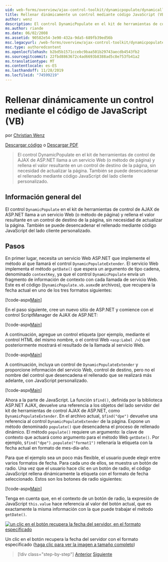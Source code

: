 ```yaml
---
uid: web-forms/overview/ajax-control-toolkit/dynamicpopulate/dynamically-populating-a-control-using-javascript-code-vb
title: Rellenar dinámicamente un control mediante código JavaScript (VB) | Microsoft Docs
author: wenz
description: El control DynamicPopulate en el kit de herramientas de control de AJAX de ASP.NET llama a un servicio Web (o método de página) y rellena el valor resultante en un control de destino en t...
ms.author: riande
ms.date: 06/02/2008
ms.assetid: 90582e54-3e90-432a-9da5-689fb39ed56b
msc.legacyurl: /web-forms/overview/ajax-control-toolkit/dynamicpopulate/dynamically-populating-a-control-using-javascript-code-vb
msc.type: authoredcontent
ms.openlocfilehash: b2bd5b1571ccebc9baa501b29743aecdb4543fb2
ms.sourcegitcommit: 22fbd8863672c4ad6693b8388ad5c8e753fb41a2
ms.translationtype: MT
ms.contentlocale: es-ES
ms.lasthandoff: 11/28/2019
ms.locfileid: "74599219"
---
```

# <a name="dynamically-populating-a-control-using-javascript-code-vb"></a>Rellenar dinámicamente un control mediante el código de JavaScript (VB)

por [Christian Wenz](https://github.com/wenz)

[Descargar código](https://download.microsoft.com/download/d/8/f/d8f2f6f9-1b7c-46ad-9252-e1fc81bdea3e/dynamicpopulate1.vb.zip) o [Descargar PDF](https://download.microsoft.com/download/b/6/a/b6ae89ee-df69-4c87-9bfb-ad1eb2b23373/dynamicpopulate1VB.pdf)

> El control DynamicPopulate en el kit de herramientas de control de AJAX de ASP.NET llama a un servicio Web (o método de página) y rellena el valor resultante en un control de destino de la página, sin necesidad de actualizar la página. También se puede desencadenar el rellenado mediante código JavaScript del lado cliente personalizado.

## <a name="overview"></a>Información general del

El control `DynamicPopulate` en el kit de herramientas de control de AJAX de ASP.NET llama a un servicio Web (o método de página) y rellena el valor resultante en un control de destino de la página, sin necesidad de actualizar la página. También se puede desencadenar el rellenado mediante código JavaScript del lado cliente personalizado.

## <a name="steps"></a>Pasos

En primer lugar, necesita un servicio Web ASP.NET que implemente el método al que llamará el control `DynamicPopulateExtender`. El servicio Web implementa el método `getDate()` que espera un argumento de tipo cadena, denominado `contextKey`, ya que el control `DynamicPopulate` envía un fragmento de información de contexto con cada llamada de servicio Web. Este es el código (`DynamicPopulate.vb.asmx`de archivos), que recupera la fecha actual en uno de los tres formatos siguientes:

[!code-aspx[Main](dynamically-populating-a-control-using-javascript-code-vb/samples/sample1.aspx)]

En el paso siguiente, cree un nuevo sitio de ASP.NET y comience con el control ScriptManager de AJAX de ASP.NET:

[!code-aspx[Main](dynamically-populating-a-control-using-javascript-code-vb/samples/sample2.aspx)]

A continuación, agregue un control etiqueta (por ejemplo, mediante el control HTML del mismo nombre, o el control Web `<asp:Label />`) que posteriormente mostrará el resultado de la llamada al servicio Web.

[!code-aspx[Main](dynamically-populating-a-control-using-javascript-code-vb/samples/sample3.aspx)]

A continuación, incluya un control de `DynamicPopulateExtender` y proporcione información del servicio Web, control de destino, pero no el nombre del control que desencadena el rellenado que se realizará más adelante, con JavaScript personalizado.

[!code-aspx[Main](dynamically-populating-a-control-using-javascript-code-vb/samples/sample4.aspx)]

Ahora a la parte de JavaScript. La función `$find()`, definida por la biblioteca ASP.NET AJAX, devuelve una referencia a los objetos del lado servidor del kit de herramientas de control AJAX de ASP.NET, como `DynamicPopulateExtender`. En el archivo actual, `$find("dpe")` devuelve una referencia al control `DynamicPopulateExtender` de la página. Expone un método denominado `populate()` que desencadena el proceso de rellenado dinámico. El método `populate()` requiere un argumento: la clave de contexto que actuará como argumento para el método Web `getDate()`. Por ejemplo, `$find("dpe").populate("format1")` rellenaría la etiqueta con la fecha actual en formato de mes-día-año.

Para que el ejemplo sea un poco más flexible, el usuario puede elegir entre varios formatos de fecha. Para cada uno de ellos, se muestra un botón de radio. Una vez que el usuario hace clic en un botón de radio, el código JavaScript rellena dinámicamente la etiqueta con el formato de fecha seleccionado. Estos son los botones de radio siguientes:

[!code-aspx[Main](dynamically-populating-a-control-using-javascript-code-vb/samples/sample5.aspx)]

Tenga en cuenta que, en el contexto de un botón de radio, la expresión de JavaScript `this.value` hace referencia al valor del botón actual, que es exactamente la misma información con la que puede trabajar el método `getDate()`.

[![un clic en el botón recupera la fecha del servidor, en el formato especificado](dynamically-populating-a-control-using-javascript-code-vb/_static/image2.png)](dynamically-populating-a-control-using-javascript-code-vb/_static/image1.png)

Un clic en el botón recupera la fecha del servidor con el formato especificado ([haga clic para ver la imagen a tamaño completo](dynamically-populating-a-control-using-javascript-code-vb/_static/image3.png))

> [!div class="step-by-step"]
> [Anterior](dynamically-populating-a-control-vb.md)
> [Siguiente](using-dynamicpopulate-with-a-user-control-and-javascript-vb.md)
